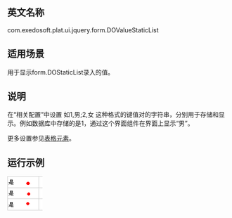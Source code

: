 ## 英文名称 ##

com.exedosoft.plat.ui.jquery.form.DOValueStaticList

## 适用场景 ##

用于显示form.DOStaticList录入的值。


## 说明 ##

在“相关配置”中设置 如1,男;2,女 这种格式的键值对的字符串，分别用于存储和显示。例如数据库中存储的是1，通过这个界面组件在界面上显示“男”。

更多设置参见[表格元素](ConfigGridItem.md)。

## 运行示例 ##


<img src='imgs/c_valuestaticlist.png' />
